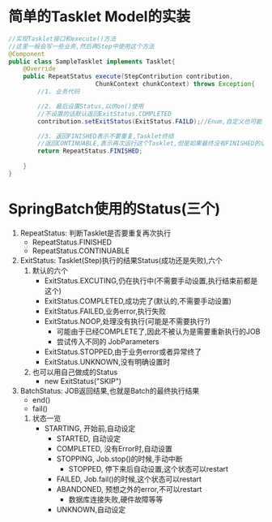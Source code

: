 # 简单的Tasklet Model的实装
```java
//实现Tasklet接口和execute()方法
//这里一般会写一些业务,然后再Step中使用这个方法
@Component
public class SampleTasklet implements Tasklet{
    @Override
    public RepeatStatus execute(StepContribution contribution,
                        ChunkContext chunkContext) throws Exception{
        //1. 业务代码

        //2. 最后设置Status,以供on()使用
        //不设置的话默认返回ExitStatus.COMPLETED
        contribution.setExitStatus(ExitStatus.FAILD);//Enum,自定义也可能

        //3. 返回FINISHED表示不要重复,Tasklet终结
        //返回CONTINUABLE,表示再次运行这个Tasklet,但是如果最终没有FINISHED的话,会无限循环
        return RepeatStatus.FINISHED;
        
    }
}
```
# SpringBatch使用的Status(三个)
1. RepeatStatus: 判断Tasklet是否要重复再次执行
    - RepeatStatus.FINISHED
    - RepeatStatus.CONTINUABLE
2. ExitStatus: Tasklet(Step)执行的结果Status(成功还是失败),六个
    1. 默认的六个
        - ExitStatus.EXCUTING,仍在执行中(不需要手动设置,执行结束前都是这个)
        - ExitStatus.COMPLETED,成功完了(默认的,不需要手动设置)
        - ExitStatus.FAILED,业务error,执行失败
        - ExitStatus.NOOP,处理没有执行(可能是不需要执行?)
            - 可能由于已经COMPLETE了,因此不被认为是需要重新执行的JOB
            - 尝试传入不同的 JobParameters
        - ExitStatus.STOPPED,由于业务error或者异常终了
        - ExitStatus.UNKNOWN,没有明确设置时
    2. 也可以用自己做成的Status
        - new ExitStatus("SKIP")
3. BatchStatus: JOB返回结果,也就是Batch的最终执行结果
    - end()
    - fail()
    1. 状态一览
        - STARTING, 开始前,自动设定
            - STARTED, 自动设定
            - COMPLETED, 没有Error时,自动设置
            - STOPPING, Job.stop()的时候,手动中断
                - STOPPED, 停下来后自动设置,这个状态可以restart
            - FAILED, Job.fail()的时候,这个状态可以restart
            - ABANDONED, 预想之外的error,不可以restart
                - 数据库连接失败,硬件故障等等
            - UNKNOWN,自动设定